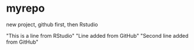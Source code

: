 # myrepo
new project, github first, then Rstudio

"This is a line from RStudio"
"Line added from GitHub"
"Second line added from GitHub"
